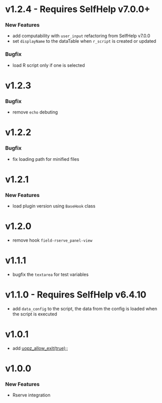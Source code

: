 # v1.2.4 - Requires SelfHelp v7.0.0+
### New Features
 - add computability with `user_input` refactoring from SelfHelp v7.0.0 
 - set `displayName` to the dataTable when `r_script` is created or updated
### Bugfix
 - load R script only if one is selected

# v1.2.3
### Bugfix
 - remove `echo` debuting

# v1.2.2
### Bugfix
 - fix loading path for minified files 

# v1.2.1
### New Features
 - load plugin version using `BaseHook` class

# v1.2.0
 - remove hook `field-rserve_panel-view`

# v1.1.1
 - bugfix the `textarea` for test variables

# v1.1.0 - Requires SelfHelp v6.4.10
 - add `data_config` to the script, the data from the config is loaded when the script is executed

# v1.0.1
 - add [uopz_allow_exit(true);](https://www.php.net/manual/en/function.uopz-allow-exit.php);

# v1.0.0

### New Features

 - Rserve integration
